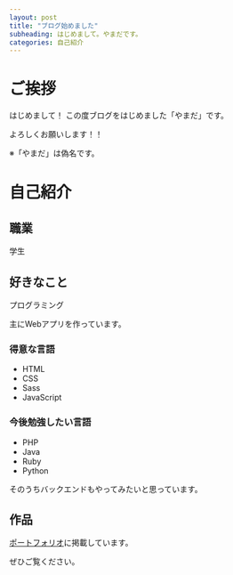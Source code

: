 ```yaml
---
layout: post
title: "ブログ始めました"
subheading: はじめまして。やまだです。
categories: 自己紹介
---
```


# ご挨拶
はじめまして！
この度ブログをはじめました「やまだ」です。

よろしくお願いします！！

※「やまだ」は偽名です。

# 自己紹介
## 職業
学生
## 好きなこと
プログラミング

主にWebアプリを作っています。
### 得意な言語
- HTML
- CSS
- Sass
- JavaScript


### 今後勉強したい言語
- PHP
- Java
- Ruby
- Python

そのうちバックエンドもやってみたいと思っています。

## 作品
[ポートフォリオ](https://r-40021.github.io/)に掲載しています。

ぜひご覧ください。
